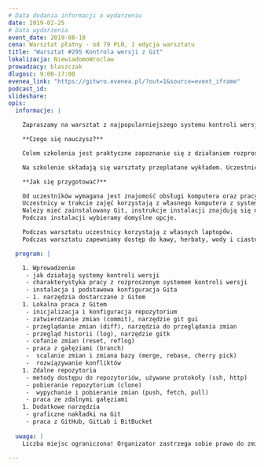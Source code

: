 ```yaml
---
# Data dodania informacji o wydarzeniu
date: 2019-02-25
# Data wydarzenia
event_date: 2019-08-10
cena: Warsztat płatny - od 79 PLN, 1 edycja warsztatu
title: "Warsztat #295 Kontrola wersji z Git"
lokalizacja: NiewiadomoWroclaw
prowadzacy: blaszczak
dlugosc: 9:00-17:00
evenea_link: "https://gitwro.evenea.pl/?out=1&source=event_iframe"
podcast_id:
slideshare:
opis:
  informacje: |

    Zapraszamy na warsztat z najpopularniejszego systemu kontroli wersji.

    **Czego się nauczysz?**

    Celem szkolenia jest praktyczne zapoznanie się z działaniem rozproszonego systemu kontroli wersji Git. Omówiony zostanie styl pracy z Gitem uwzględniający dobre praktyki oraz podstawowe polecenia dostępne w tym narzędziu. Szczególny nacisk położony jest na typowe sytuacje, które stwarzają najwięcej problemów początkującym użytkownikom, takie jak rozwiązywanie konfliktów, wycofywanie zmian, praca ze zdalnymi gałęziami czy efektywna współpraca zespołowa.

    Na szkolenie składają się warsztaty przeplatane wykładem. Uczestnicy będą na bieżąco wykonywali różnorodne ćwiczenia, które pozwolą im zapoznać się z Gitem oraz będą łącznikiem pomiędzy kolejnymi tematami poruszanymi w trakcie szkolenia.

    **Jak się przygotować?**

    Od uczestników wymagana jest znajomość obsługi komputera oraz pracy w konsoli.
    Uczestnicy w trakcie zajęć korzystają z własnego komputera z systemem Windows, Linux lub macOS.
    Należy mieć zainstalowany Git, instrukcje instalacji znajdują się na: [https://git-scm.com/downloads]
    Podczas instalacji wybieramy domyślne opcje.

    Podczas warsztatu uczestnicy korzystają z własnych laptopów. 
    Podczas warsztatu zapewniamy dostęp do kawy, herbaty, wody i ciastek. W porze obiadowej zapewniamy lunch.

  program: |

    1. Wprowadzenie
     - jak działają systemy kontroli wersji
     - charakterystyka pracy z rozproszonym systemem kontroli wersji
     - instalacja i podstawowa konfiguracja Gita
     - 1. narzędzia dostarczane z Gitem
    1. Lokalna praca z Gitem
     - inicjalizacja i konfiguracja repozytorium
     - zatwierdzanie zmian (commit), narzędzie git gui
     - przeglądanie zmian (diff), narzędzia do przeglądania zmian
     - przegląd historii (log), narzędzie gitk
     - cofanie zmian (reset, reflog)
     - praca z gałęziami (branch)
     -  scalanie zmian i zmiana bazy (merge, rebase, cherry pick)
     -  rozwiązywanie konfliktów
    1. Zdalne repozytoria
     - metody dostępu do repozytoriów, używane protokoły (ssh, http)
     - pobieranie repozytorium (clone)
     -  wypychanie i pobieranie zmian (push, fetch, pull)
     - praca ze zdalnymi gałęziami
    1. Dodatkowe narzędzia
     - graficzne nakładki na Git
     - praca z GitHub, GitLab i BitBucket
  
  uwaga: |
    Liczba miejsc ograniczona! Organizator zastrzega sobie prawo do zmiany lokalizacji wydarzenia oraz jego odwołania w przypadku niezgłoszenia się minimalnej liczby uczestników.

---
```

